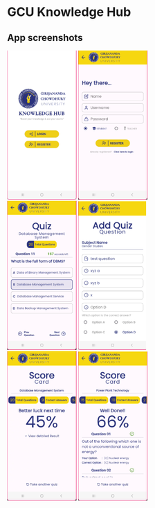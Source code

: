 # GCU Knowledge Hub

## App screenshots
![homepage](/app_stuffs/assets/Screenshots/1.png)  ![register](/app_stuffs/assets/Screenshots/2.png)<br>
![quiz screen](/app_stuffs/assets/Screenshots/3.png)  ![add quiz](/app_stuffs/assets/Screenshots/5.png)<br>
![score card](/app_stuffs/assets/Screenshots/3.1.png)  ![concise score card](/app_stuffs/assets/Screenshots/4.png)<br>